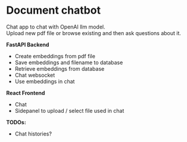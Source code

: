 # Document chatbot

Chat app to chat with OpenAI llm model.  
Upload new pdf file or browse existing and then ask questions about it.  

**FastAPI Backend**  
- Create embeddings from pdf file  
- Save embeddings and filename to database  
- Retrieve embeddings from database  
- Chat websocket  
- Use embeddings in chat  

**React Frontend**  
- Chat  
- Sidepanel to upload / select file used in chat  

**TODOs:**  
- Chat histories?  
